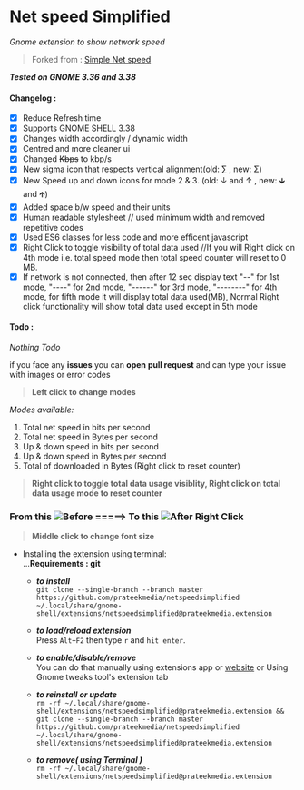 # Net speed Simplified
*Gnome extension to show network speed*

> Forked from : [Simple Net speed](https://github.com/biji/simplenetspeed)

***Tested on GNOME 3.36 and 3.38***

#### Changelog : 
- [x] Reduce Refresh time
- [x] Supports GNOME SHELL 3.38
- [x] Changes width accordingly / dynamic width
- [x] Centred and more cleaner ui
- [x] Changed <del>Kbps</del> to kbp/s
- [x] New sigma icon that respects vertical alignment(old: ∑ , new: Σ)
- [x] New Speed up and down icons for mode 2 & 3. (old: ↓ and ↑ , new: 🡳 and 🡱)
- [x] Added space b/w speed and their units
- [x] Human readable stylesheet // used minimum width and removed repetitive codes
- [x] Used ES6 classes for less code and more efficent javascript
- [x] Right Click to toggle visibility of total data used //If you will Right click on 4th mode i.e. total speed mode then total speed counter will reset to 0 MB. 
- [x] If network is not connected, then after 12 sec display text "--" for 1st mode, "----" for 2nd mode, "------" for 3rd mode, "--------" for 4th mode, for fifth mode it will display total data used(MB), Normal Right click functionality will show total data used except in 5th mode    

#### Todo : 
   *Nothing Todo*

if you face any **issues** you can **open pull request** and can type your issue with images or error codes

> **Left click to change modes**
  
*Modes available:*
1. Total net speed in bits per second 
1. Total net speed in Bytes per second
1. Up & down speed in bits per second
1. Up & down speed in Bytes per second
1. Total of downloaded in Bytes (Right click to reset counter)
  
> **Right click to toggle total data usage visiblity, Right click on total data usage mode to reset counter**  
 ### From this   ![Before](https://user-images.githubusercontent.com/41370460/95724032-78b84480-0c93-11eb-9a2f-07976cb99e19.png)   =====> To this   ![After Right Click](https://user-images.githubusercontent.com/41370460/95724072-8968ba80-0c93-11eb-98c9-e5651167760d.png)  
  
> **Middle click to change font size**

* Installing the extension using terminal:  
    ...**Requirements : git**
    
    - ***to install***    
    ```git clone --single-branch --branch master https://github.com/prateekmedia/netspeedsimplified ~/.local/share/gnome-shell/extensions/netspeedsimplified@prateekmedia.extension```
    
    - ***to load/reload extension***    
       Press ```Alt+F2``` then type ```r``` and ```hit enter```.
       
    - ***to enable/disable/remove***    
      You can do that manually using extensions app or [website](https://extensions.gnome.org/local) or Using Gnome tweaks tool's extension tab  
      
    - ***to reinstall or update***   
    ```rm -rf ~/.local/share/gnome-shell/extensions/netspeedsimplified@prateekmedia.extension && git clone --single-branch --branch master https://github.com/prateekmedia/netspeedsimplified ~/.local/share/gnome-shell/extensions/netspeedsimplified@prateekmedia.extension```
    
    - ***to remove( using Terminal )***   
    ```rm -rf ~/.local/share/gnome-shell/extensions/netspeedsimplified@prateekmedia.extension```  
